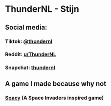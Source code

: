 # ThunderNL - Stijn
## Social media:
### Tiktok: [@thundernl](https://tiktok.com/@thundernl)
### Reddit: [u/ThunderNL](https://reddit.com/u/thundernl)
### Snapchat: [thundernl](https://www.snapchat.com/add/thundernl)
## A game I made because why not
### [Spacy](https://thundernl.github.io/Spacy/) (A Space Invaders inspired game)
